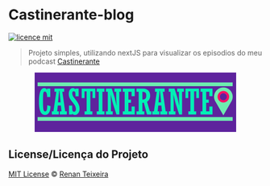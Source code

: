 # Castinerante-blog

[![licence mit](https://img.shields.io/github/license/renant/castinerante-blog)](https://github.com/renant/castinerante-blog/blob/master/LICENSE)

> Projeto simples, utilizando nextJS para visualizar os episodios do meu podcast [Castinerante](https://castinerante.com/)

<p align="center">
  <img alt="Logo do castinerante" src="./public/castinerante.png" />
</p>

## License/Licença do Projeto
[MIT License](./LICENSE.md) © [Renan Teixeira](https://github.com/renant)
